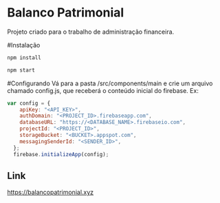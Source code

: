 # Balanco Patrimonial
Projeto criado para o trabalho de administração financeira.

#Instalação

```bash
npm install
```
```bash
npm start
```

#Configurando
Vá para a pasta /src/components/main e crie um arquivo chamado config.js, que receberá o conteúdo inicial do firebase.
Ex:
```javascript
var config = {
    apiKey: "<API_KEY>",
    authDomain: "<PROJECT_ID>.firebaseapp.com",
    databaseURL: "https://<DATABASE_NAME>.firebaseio.com",
    projectId: "<PROJECT_ID>",
    storageBucket: "<BUCKET>.appspot.com",
    messagingSenderId: "<SENDER_ID>",
  };
  firebase.initializeApp(config);
```

## Link
https://balancopatrimonial.xyz
